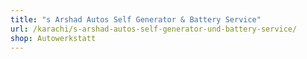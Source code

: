 ```yaml
---
title: "s Arshad Autos Self Generator & Battery Service"
url: /karachi/s-arshad-autos-self-generator-und-battery-service/
shop: Autowerkstatt
---
```

